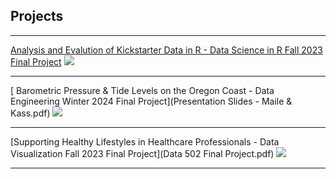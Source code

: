 ## Projects

---

[ Analysis and Evalution of Kickstarter Data in R - Data Science in R Fall 2023 Final Project](file:///Users/mailesakamoto/Desktop/!/Willamette%20U/Fall%2023/Data%20Science%20w:%20R/SAKAMOTO_MAILE_DATA501_PDX_FINALPROJECT.html)
<img src="images/dummy_thumbnail.jpg?raw=true"/>

---

[ Barometric Pressure & Tide Levels on the Oregon Coast - Data Engineering Winter 2024 Final Project](Presentation Slides - Maile & Kass.pdf)
<img src="images/thumb1.png?raw=true"/>

---
[Supporting Healthy Lifestyles in Healthcare Professionals - Data Visualization Fall 2023 Final Project](Data 502 Final Project.pdf)
<img src="images/dummy_thumbnail.jpg?raw=true"/>

---

